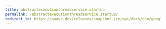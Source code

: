 ```yaml
---
title: abstractexecutionthreadservice.startup
permalink: /abstractexecutionthreadservice.startup/
redirect_to: https://guava.dev/releases/snapshot-jre/api/docs/com/google/common/util/concurrent/AbstractExecutionThreadService.html#startUp--
---
```

